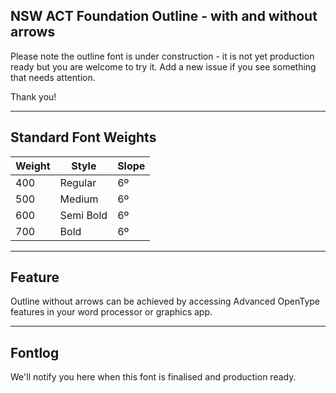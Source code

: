 ## NSW ACT Foundation Outline - with and without arrows ##

Please note the outline font is under construction - it is not yet production ready but you are welcome to try it. Add a new issue if you see something that needs attention.

Thank you!

- - - -

## Standard Font Weights ##

Weight        | Style        | Slope
------------- | -------------| -------------
400           | Regular      | 6º
500           | Medium       | 6º
600           | Semi Bold    | 6º
700           | Bold         | 6º


- - - -

## Feature ##

Outline without arrows can be achieved by accessing Advanced OpenType features in your word processor or graphics app.


- - - -

## Fontlog ##

We'll notify you here when this font is finalised and production ready.
